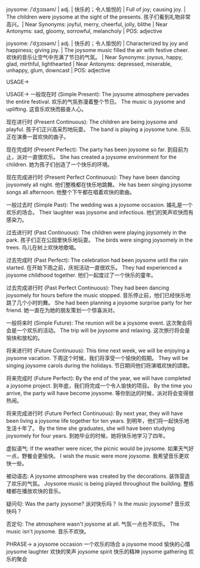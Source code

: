 joysome: /ˈdʒɔɪsəm/ | adj. | 快乐的；令人愉悦的 | Full of joy; causing joy. | The children were joysome at the sight of the presents. 孩子们看到礼物非常高兴。| Near Synonyms: joyful, merry, cheerful, jolly, blithe | Near Antonyms: sad, gloomy, sorrowful, melancholy | POS: adjective

joysome: /ˈdʒɔɪsəm/ | adj. | 快乐的；令人愉悦的 |  Characterized by joy and happiness; giving joy. | The joysome music filled the air with festive cheer. 欢快的音乐让空气中充满了节日的气氛。 | Near Synonyms: joyous, happy, glad, mirthful, lighthearted | Near Antonyms: depressed, miserable, unhappy, glum, downcast | POS: adjective

USAGE->

USAGE->
一般现在时 (Simple Present):
The joysome atmosphere pervades the entire festival.  欢乐的气氛弥漫着整个节日。
The music is joysome and uplifting.  这音乐欢快而振奋人心。

现在进行时 (Present Continuous):
The children are being joysome and playful. 孩子们正兴高采烈地玩耍。
The band is playing a joysome tune. 乐队正在演奏一首欢快的曲子。


现在完成时 (Present Perfect):
The party has been joysome so far. 到目前为止，派对一直很欢乐。
She has created a joysome environment for the children. 她为孩子们创造了一个快乐的环境。

现在完成进行时 (Present Perfect Continuous):
They have been dancing joysomely all night. 他们整晚都在快乐地跳舞。
He has been singing joysome songs all afternoon. 他整个下午都在唱着欢快的歌曲。


一般过去时 (Simple Past):
The wedding was a joysome occasion. 婚礼是一个欢乐的场合。
Their laughter was joysome and infectious. 他们的笑声欢快而有感染力。

过去进行时 (Past Continuous):
The children were playing joysomely in the park. 孩子们正在公园里快乐地玩耍。
The birds were singing joysomely in the trees. 鸟儿在树上欢快地歌唱。

过去完成时 (Past Perfect):
The celebration had been joysome until the rain started.  在开始下雨之前，庆祝活动一直很欢乐。
They had experienced a joysome childhood together. 他们一起度过了一个快乐的童年。


过去完成进行时 (Past Perfect Continuous):
They had been dancing joysomely for hours before the music stopped. 音乐停止前，他们已经快乐地跳了几个小时的舞。
She had been planning a joysome surprise party for her friend. 她一直在为她的朋友策划一个惊喜派对。

一般将来时 (Simple Future):
The reunion will be a joysome event.  这次聚会将会是一个欢乐的活动。
The trip will be joysome and relaxing.  这次旅行将会是愉快和放松的。


将来进行时 (Future Continuous):
This time next week, we will be enjoying a joysome vacation. 下周这个时候，我们将享受一个愉快的假期。
They will be singing joysome carols during the holidays. 节日期间他们将演唱欢快的颂歌。

将来完成时 (Future Perfect):
By the end of the year, we will have completed a joysome project. 到年底，我们将完成一个令人愉快的项目。
By the time you arrive, the party will have become joysome.  等你到达的时候，派对将会变得很热闹。


将来完成进行时 (Future Perfect Continuous):
By next year, they will have been living a joysome life together for ten years. 到明年，他们将一起快乐地生活十年了。
By the time she graduates, she will have been studying joysomely for four years. 到她毕业的时候，她将快乐地学习了四年。

虚拟语气:
If the weather were nicer, the picnic would be joysome. 如果天气好一点，野餐会更愉快。
I wish the music were more joysome. 我希望音乐更欢快一些。


被动语态:
A joysome atmosphere was created by the decorations.  装饰营造了欢乐的气氛。
Joysome music is being played throughout the building.  整栋楼都在播放欢快的音乐。

疑问句:
Was the party joysome? 派对快乐吗？
Is the music joysome?  音乐欢快吗？

否定句:
The atmosphere wasn't joysome at all.  气氛一点也不欢乐。
The music isn't joysome. 音乐不欢快。


PHRASE->
a joysome occasion  一个欢乐的场合
a joysome mood  愉快的心情
joysome laughter  欢快的笑声
joysome spirit  快乐的精神
joysome gathering  欢乐的聚会
